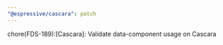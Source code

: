 ```yaml
---
"@espressive/cascara": patch
---
```


chore(FDS-189):[Cascara]: Validate data-component usage on Cascara
